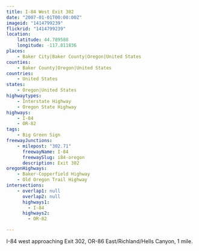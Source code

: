 ```yaml
---
title: I-84 West Exit 302
date: "2007-01-01T00:00:00Z"
imageid: "1414799239"
flickrid: "1414799239"
location:
    latitude: 44.789588
    longitude: -117.811836
places:
    - Baker City|Baker County|Oregon|United States
counties:
    - Baker County|Oregon|United States
countries:
    - United States
states:
    - Oregon|United States
highwaytypes:
    - Interstate Highway
    - Oregon State Highway
highways:
    - I-84
    - OR-82
tags:
    - Big Green Sign
freewayJunctions:
    - milepost: "302.71"
      freewayName: I-84
      freewaySlug: i84-oregon
      description: Exit 302
oregonHighways:
    - Baker-Copperfield Highway
    - Old Oregon Trail Highway
intersections:
    - overlap1: null
      overlap2: null
      highways1:
        - I-84
      highways2:
        - OR-82

---
```

I-84 west approaching Exit 302, OR-86 East/Richland/Hells Canyon, 1 mile.